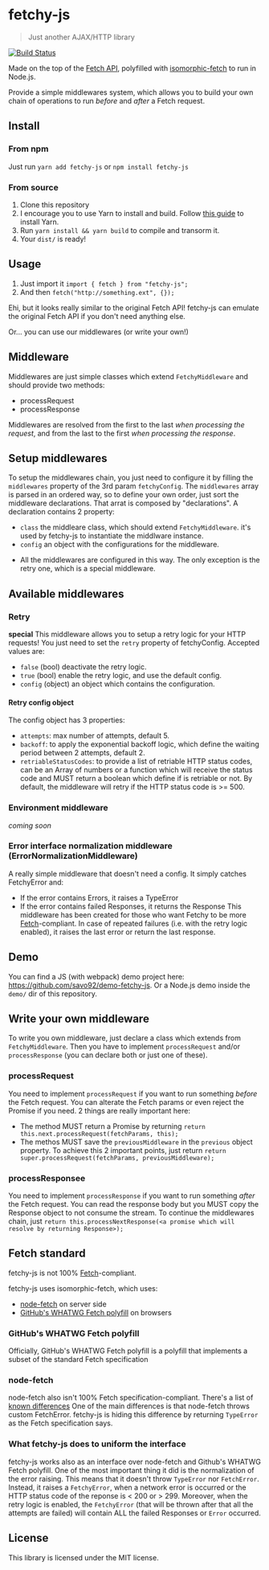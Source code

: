 # fetchy-js
> Just another AJAX/HTTP library

[![Build Status](https://travis-ci.org/savo92/fetchy-js.svg?branch=master)](https://travis-ci.org/savo92/fetchy-js)

Made on the top of the [Fetch API](https://developer.mozilla.org/en-US/docs/Web/API/Fetch_API),
polyfilled with [isomorphic-fetch](https://github.com/matthew-andrews/isomorphic-fetch) to run in Node.js.

Provide a simple middlewares system, which allows you to build your own chain of operations
to run *before* and *after* a Fetch request.

## Install

### From npm
Just run `yarn add fetchy-js` or `npm install fetchy-js`

### From source

1. Clone this repository
1. I encourage you to use Yarn to install and build. Follow [this guide](https://yarnpkg.com/en/docs/install) to install Yarn.
1. Run `yarn install && yarn build` to compile and transorm it.
1. Your `dist/` is ready!

## Usage

1. Just import it `import { fetch } from "fetchy-js";`
1. And then `fetch("http://something.ext", {});`

Ehi, but it looks really similar to the original Fetch API! fetchy-js can emulate the original Fetch API
if you don't need anything else.

Or... you can use our middlewares (or write your own!)

## Middleware
Middlewares are just simple classes which extend `FetchyMiddleware` and should provide two methods:
- processRequest
- processResponse

Middlewares are resolved from the first to the last _when processing the request_, and from the last to
the first _when processing the response_.

## Setup middlewares
To setup the middlewares chain, you just need to configure it by filling the `middlewares` property of the 3rd
param `fetchyConfig`.
The `middlewares` array is parsed in an ordered way, so to define your own order, just sort the middleware declarations.
That arrat is composed by "declarations". A declaration contains 2 property:
- `class` the middleare class, which should extend `FetchyMiddleware`. it's used by fetchy-js to instantiate the middlware instance.
- `config` an object with the configurations for the middleware.
* All the middlewares are configured in this way. The only exception is the retry one, which is a special middleware.

## Available middlewares

### Retry
**special**
This middleware allows you to setup a retry logic for your HTTP requests! You just need to set the `retry` property of fetchyConfig.
Accepted values are:
- `false` (bool) deactivate the retry logic.
- `true` (bool) enable the retry logic, and use the default config.
- `config` (object) an object which contains the configuration.

#### Retry config object
The config object has 3 properties:
- `attempts`: max number of attempts, default 5.
- `backoff`: to apply the exponential backoff logic, which define the waiting period between 2 attempts, default 2.
- `retriableStatusCodes`: to provide a list of retriable HTTP status codes, can be an Array of numbers or a function which will receive the status code and MUST return a boolean which define if is retriable or not. By default, the middleware will retry if the HTTP status code is >= 500.

### Environment middleware
_coming soon_

### Error interface normalization middleware (ErrorNormalizationMiddleware)
A really simple middleware that doesn't need a config.
It simply catches FetchyError and:
 - If the error contains Errors, it raises a TypeError
 - If the error contains failed Responses, it returns the Response
This middleware has been created for those who want Fetchy to be more [Fetch](https://fetch.spec.whatwg.org/)-compliant.
In case of repeated failures (i.e. with the retry logic enabled), it raises the last error or return the last response.

## Demo
You can find a JS (with webpack) demo project here: https://github.com/savo92/demo-fetchy-js.
Or a Node.js demo inside the `demo/` dir of this repository.

## Write your own middleware
To write you own middleware, just declare a class which extends from `FetchyMiddleware`. Then you have to implement `processRequest` and/or `processResponse` (you can declare both or just one of these).

### processRequest
You need to implement `processRequest` if you want to run something _before_ the Fetch request.
You can alterate the Fetch params or even reject the Promise if you need.
2 things are really important here:
- The method MUST return a Promise by returning `return this.next.processRequest(fetchParams, this);`
- The methos MUST save the `previousMiddleware` in the `previous` object property.
To achieve this 2 important points, just return `return super.processRequest(fetchParams, previousMiddleware);`

### processResponsee
You need to implement `processResponse` if you want to run something _after_ the Fetch request.
You can read the response body but you MUST copy the Response object to not consume the stream.
To continue the middlewares chain, just
`return this.processNextResponse(<a promise which will resolve by returning Response>);`

## Fetch standard
fetchy-js is not 100% [Fetch](https://fetch.spec.whatwg.org/)-compliant.

fetchy-js uses isomorphic-fetch, which uses:
- [node-fetch](https://github.com/bitinn/node-fetch/) on server side
- [GitHub's WHATWG Fetch polyfill](https://github.com/github/fetch) on browsers

### GitHub's WHATWG Fetch polyfill
Officially, GitHub's WHATWG Fetch polyfill is a polyfill that implements a subset of the standard Fetch specification

### node-fetch
node-fetch also isn't 100% Fetch specification-compliant.
There's a list of [known differences](https://github.com/bitinn/node-fetch/blob/master/LIMITS.md)
One of the main differences is that node-fetch throws custom FetchError. fetchy-js is hiding this difference by returning `TypeError` as the Fetch specification says.

### What fetchy-js does to uniform the interface
fetchy-js works also as an interface over node-fetch and Github's WHATWG Fetch polyfill.
One of the most important thing it did is the normalization of the error raising. This means that it doesn't throw `TypeError` nor `FetchError`. Instead, it raises a `FetchyError`, when a network error is occurred or the HTTP status code of the reponse is < 200 or > 299.
Moreover, when the retry logic is enabled, the `FetchyError` (that will be thrown after that all the attempts are failed) will contain ALL the failed Responses or `Error` occurred.

## License
This library is licensed under the MIT license.

